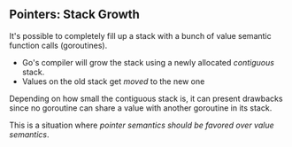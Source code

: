 ## Pointers: Stack Growth

It's possible to completely fill up a stack with a bunch of value semantic function calls (goroutines). 
- Go's compiler will grow the stack using a newly allocated _contiguous_ stack.
- Values on the old stack get _moved_ to the new one

Depending on how small the contiguous stack is, it can present drawbacks since no goroutine can share a value with another goroutine in its stack.

This is a situation where _pointer semantics should be favored over value semantics_.
